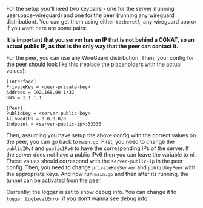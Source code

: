 For the setup you'll need two keypairs - one for the server (running userspace-wireguard) and one for the peer (running any wireguard distribution). You can get them using either `tetherctl`, any wireguard app or if you want here are some pairs:

**It is important that you server has an IP that is not behind a CGNAT, so an actual public IP, as that is the only way that the peer can contact it.**

For the peer, you can use any WireGuard distribution. Then, your config for the peer should look like this (replace the placeholders with the actual values):
```
[Interface]
PrivateKey = <peer-private-key>
Address = 192.168.90.1/32
DNS = 1.1.1.1

[Peer]
PublicKey = <server-public-key>
AllowedIPs = 0.0.0.0/0
Endpoint = <server-public-ip>:33336
```

Then, assuming you have setup the above config with the correct values on the peer, you can go back to `main.go`. First, you need to change the `publicIPv4` and `publicIPv6` to have the corresponding IPs of the server. If the server does not have a public IPv6 then you can leave the variable to nil. These values should correspond with the `server-public-ip` in the peer config. Then, you need to change `privateKeyServer` and `publicKeyPeer` with the appropriate keys. And now run `main.go` and then after its running, the tunnel can be activated from the peer.

Currently, the logger is set to show debug info. You can change it to `logger.LogLevelError` if you don't wanna see debug info.